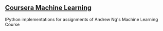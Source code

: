 ## [Coursera Machine Learning](https://www.coursera.org/learn/machine-learning/)

IPython implementations for assignments of Andrew Ng's Machine Learning Course
